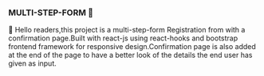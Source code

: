 ### MULTI-STEP-FORM 💠

👋 Hello readers,this project is a multi-step-form Registration from with a confirmation page.Built with react-js using react-hooks  and bootstrap frontend framework for responsive design.Confirmation page is also added at the end of the page to have a better look of the details the end user has given as input. 











